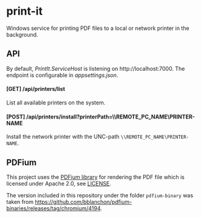 # print-it

Windows service for printing PDF files to a local or network printer in the background.

## API

By default, _PrintIt.ServiceHost_ is listening on http://localhost:7000. The endpoint is configurable in _appsettings.json_.

#### [GET] /api/printers/list

List all available printers on the system.

#### [POST] /api/printers/install?printerPath=\\\\REMOTE_PC_NAME\\PRINTER-NAME

Install the network printer with the UNC-path `\\REMOTE_PC_NAME\PRINTER-NAME`. 

## PDFium

This project uses the [PDFium library](https://pdfium.googlesource.com/) for rendering the PDF file which is licensed under Apache 2.0, see [LICENSE](pdfium-binary/LICENSE).

The version included in this repository under the folder `pdfium-binary` was taken from https://github.com/bblanchon/pdfium-binaries/releases/tag/chromium/4194.
